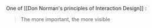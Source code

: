 One of [[Don Norman's principles of Interaction Design]] :  

> The more important, the more visible
